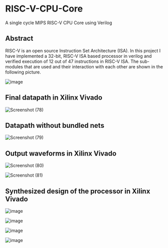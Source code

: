 # RISC-V-CPU-Core
A single cycle MIPS RISC-V CPU Core using Verilog

## Abstract
RISC-V is an open source Instruction Set Architecture (ISA). In this project I have implemented a 32-bit, RISC-V ISA based processor in verilog and verified execution of 12 out of 47 instructions in RISC-V ISA. The sub-modules that are used and their interaction with each other are shown in the following picture.

![image](https://user-images.githubusercontent.com/92263062/187923088-dd869f01-96b9-487c-8efa-2fe1e3105941.png)

## Final datapath in Xilinx Vivado

![Screenshot (78)](https://user-images.githubusercontent.com/92263062/218331778-5caa5d43-26af-435a-b390-db5147717585.png)

## Datapath without bundled nets

![Screenshot (79)](https://user-images.githubusercontent.com/92263062/218331831-a7b7f17e-4958-4c7a-8848-e0fb3ac1d40f.png)

## Output waveforms in Xilinx Vivado

![Screenshot (80)](https://user-images.githubusercontent.com/92263062/218332071-14bfbf8f-b7d3-4321-b199-736d8133a027.png)

![Screenshot (81)](https://user-images.githubusercontent.com/92263062/218332077-053d4ded-9998-4996-be95-e41075de027c.png)


## Synthesized design of the processor in Xilinx Vivado

![image](https://user-images.githubusercontent.com/92263062/187929419-9b8890bc-33dd-4afd-aaff-c085867ae751.png)

![image](https://user-images.githubusercontent.com/92263062/187929891-afec8364-39f8-4152-aa25-02c54ba0a0df.png)

![image](https://user-images.githubusercontent.com/92263062/187930258-147874d5-c6ea-4a83-95bf-738b783b155c.png)

![image](https://user-images.githubusercontent.com/92263062/187929667-4d2b37e0-7df4-4778-9be6-9ef71bd55cff.png)
